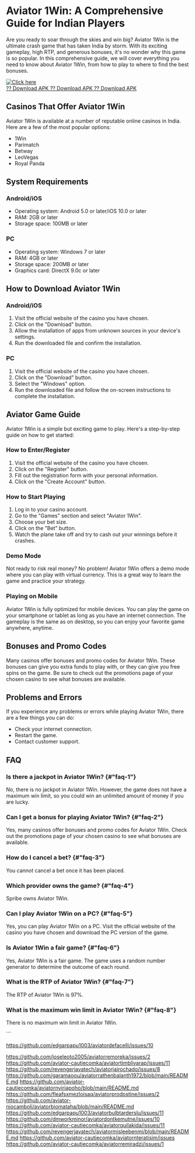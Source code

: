 # Aviator 1Win: A Comprehensive Guide for Indian Players

Are you ready to soar through the skies and win big? Aviator 1Win is the
ultimate crash game that has taken India by storm. With its exciting
gameplay, high RTP, and generous bonuses, it\'s no wonder why this game
is so popular. In this comprehensive guide, we will cover everything you
need to know about Aviator 1Win, from how to play to where to find the
best bonuses.

[![Click
here](https://readscoops.com/wp-content/uploads/2023/03/Readscoop-aviator-1-1.jpg)](https://traff.sbs/deff)\
[?? Download APK ?? Download APK ?? Download
APK](https://traff.sbs/deff)

## Casinos That Offer Aviator 1Win

Aviator 1Win is available at a number of reputable online casinos in
India. Here are a few of the most popular options:

-   1Win
-   Parimatch
-   Betway
-   LeoVegas
-   Royal Panda

## System Requirements

### Android/iOS

-   Operating system: Android 5.0 or later/iOS 10.0 or later
-   RAM: 2GB or later
-   Storage space: 100MB or later

### PC

-   Operating system: Windows 7 or later
-   RAM: 4GB or later
-   Storage space: 200MB or later
-   Graphics card: DirectX 9.0c or later

## How to Download Aviator 1Win

### Android/iOS

1.  Visit the official website of the casino you have chosen.
2.  Click on the "Download" button.
3.  Allow the installation of apps from unknown sources in your
    device\'s settings.
4.  Run the downloaded file and confirm the installation.

### PC

1.  Visit the official website of the casino you have chosen.
2.  Click on the "Download" button.
3.  Select the "Windows" option.
4.  Run the downloaded file and follow the on-screen instructions to
    complete the installation.

## Aviator Game Guide

Aviator 1Win is a simple but exciting game to play. Here\'s a
step-by-step guide on how to get started:

### How to Enter/Register

1.  Visit the official website of the casino you have chosen.
2.  Click on the "Register" button.
3.  Fill out the registration form with your personal information.
4.  Click on the "Create Account" button.

### How to Start Playing

1.  Log in to your casino account.
2.  Go to the "Games" section and select "Aviator 1Win".
3.  Choose your bet size.
4.  Click on the "Bet" button.
5.  Watch the plane take off and try to cash out your winnings before it
    crashes.

### Demo Mode

Not ready to risk real money? No problem! Aviator 1Win offers a demo
mode where you can play with virtual currency. This is a great way to
learn the game and practice your strategy.

### Playing on Mobile

Aviator 1Win is fully optimized for mobile devices. You can play the
game on your smartphone or tablet as long as you have an internet
connection. The gameplay is the same as on desktop, so you can enjoy
your favorite game anywhere, anytime.

## Bonuses and Promo Codes

Many casinos offer bonuses and promo codes for Aviator 1Win. These
bonuses can give you extra funds to play with, or they can give you free
spins on the game. Be sure to check out the promotions page of your
chosen casino to see what bonuses are available.

## Problems and Errors

If you experience any problems or errors while playing Aviator 1Win,
there are a few things you can do:

-   Check your internet connection.
-   Restart the game.
-   Contact customer support.

## FAQ

### Is there a jackpot in Aviator 1Win? {#"faq-1"}

No, there is no jackpot in Aviator 1Win. However, the game does not have
a maximum win limit, so you could win an unlimited amount of money if
you are lucky.

### Can I get a bonus for playing Aviator 1Win? {#"faq-2"}

Yes, many casinos offer bonuses and promo codes for Aviator 1Win. Check
out the promotions page of your chosen casino to see what bonuses are
available.

### How do I cancel a bet? {#"faq-3"}

You cannot cancel a bet once it has been placed.

### Which provider owns the game? {#"faq-4"}

Spribe owns Aviator 1Win.

### Can I play Aviator 1Win on a PC? {#"faq-5"}

Yes, you can play Aviator 1Win on a PC. Visit the official website of
the casino you have chosen and download the PC version of the game.

### Is Aviator 1Win a fair game? {#"faq-6"}

Yes, Aviator 1Win is a fair game. The game uses a random number
generator to determine the outcome of each round.

### What is the RTP of Aviator 1Win? {#"faq-7"}

The RTP of Aviator 1Win is 97%.

### What is the maximum win limit in Aviator 1Win? {#"faq-8"}

There is no maximum win limit in Aviator 1Win.

\`\`\`

https://github.com/edgarpapu1003/aviatordefacelli/issues/10

https://github.com/joseleoto2005/aviatorremoreka/issues/2
https://github.com/aviator-cautiecomka/aviatortimblivarap/issues/11
https://github.com/revengerjavatech/aviatorjairochado/issues/8
https://github.com/garamaoou/aviatorrathenbalanth1972/blob/main/README.md
https://github.com/aviator-cautiecomka/aviatornyiriapoho/blob/main/README.md
https://github.com/fleafsxmezloisaq/aviatorprodostine/issues/2
https://github.com/aviator-niocamboli/aviatorbiomataha/blob/main/README.md
https://github.com/edgarpapu1003/aviatorbulbtarderslu/issues/11
https://github.com/dmworkminor/aviatordontkemutne/issues/10
https://github.com/aviator-cautiecomka/aviatorquilakida/issues/11
https://github.com/revengerjavatech/aviatormisleebenmi/blob/main/README.md
https://github.com/aviator-cautiecomka/aviatornteratisim/issues
https://github.com/aviator-cautiecomka/aviatorremiradzi/issues/1
